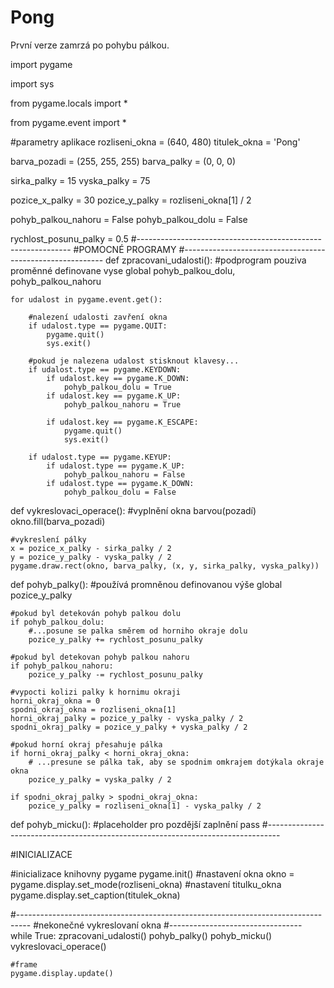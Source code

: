 # Pong
První verze zamrzá po pohybu pálkou.

import pygame

import sys

from pygame.locals import *

from pygame.event import *

#parametry aplikace
rozliseni_okna = (640, 480)
titulek_okna = 'Pong'

barva_pozadi = (255, 255, 255)
barva_palky = (0, 0, 0)

sirka_palky = 15
vyska_palky = 75

pozice_x_palky = 30
pozice_y_palky = rozliseni_okna[1] / 2

pohyb_palkou_nahoru = False
pohyb_palkou_dolu = False

rychlost_posunu_palky = 0.5
#-------------------------------------------------------------
#POMOCNÉ PROGRAMY
#----------------------------------------------------------
def zpracovani_udalosti():
    #podprogram pouziva proměnné definovane vyse
    global pohyb_palkou_dolu, pohyb_palkou_nahoru
    
    for udalost in pygame.event.get():
        
        #nalezení udalosti zavření okna
        if udalost.type == pygame.QUIT:
            pygame.quit()
            sys.exit()
        
        #pokud je nalezena udalost stisknout klavesy...
        if udalost.type == pygame.KEYDOWN:
            if udalost.key == pygame.K_DOWN:
                pohyb_palkou_dolu = True
            if udalost.key == pygame.K_UP:
                pohyb_palkou_nahoru = True
                
            if udalost.key == pygame.K_ESCAPE:
                pygame.quit()
                sys.exit()

        if udalost.type == pygame.KEYUP:
            if udalost.type == pygame.K_UP:
                pohyb_palkou_nahoru = False
            if udalost.type == pygame.K_DOWN:
                pohyb_palkou_dolu = False

def vykreslovaci_operace():
    #vyplnění okna barvou(pozadí)
    okno.fill(barva_pozadi)
    
    #vykreslení pálky
    x = pozice_x_palky - sirka_palky / 2
    y = pozice_y_palky - vyska_palky / 2
    pygame.draw.rect(okno, barva_palky, (x, y, sirka_palky, vyska_palky))
    
def pohyb_palky():
    #používá promněnou definovanou výše
    global pozice_y_palky
    
    #pokud byl detekován pohyb palkou dolu
    if pohyb_palkou_dolu:
        #...posune se palka směrem od horniho okraje dolu
        pozice_y_palky += rychlost_posunu_palky

    #pokud byl detekovan pohyb palkou nahoru
    if pohyb_palkou_nahoru:
        pozice_y_palky -= rychlost_posunu_palky

    #vypocti kolizi palky k hornimu okraji
    horni_okraj_okna = 0
    spodni_okraj_okna = rozliseni_okna[1]
    horni_okraj_palky = pozice_y_palky - vyska_palky / 2
    spodni_okraj_palky = pozice_y_palky + vyska_palky / 2
    
    #pokud horní okraj přesahuje pálka
    if horni_okraj_palky < horni_okraj_okna:
        # ...presune se pálka tak, aby se spodnim omkrajem dotýkala okraje okna
        pozice_y_palky = vyska_palky / 2

    if spodni_okraj_palky > spodni_okraj_okna:
        pozice_y_palky = rozliseni_okna[1] - vyska_palky / 2

def pohyb_micku():
    #placeholder pro pozdější zaplnění
    pass
#---------------------------------------------------------------------------------

#INICIALIZACE

#inicializace knihovny pygame
pygame.init()
#nastavení okna
okno = pygame.display.set_mode(rozliseni_okna)
#nastavení titulku_okna
pygame.display.set_caption(titulek_okna)

#---------------------------------------------------------------------------------
#nekonečné vykreslovaní okna
#---------------------------------
while True:
    zpracovani_udalosti()
    pohyb_palky()
    pohyb_micku()
    vykreslovaci_operace()
    
    
    #frame
    pygame.display.update()
    
